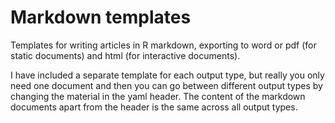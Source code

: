 # Markdown templates

Templates for writing articles in R markdown, exporting to word or pdf (for static documents) and html (for interactive documents).

I have included a separate template for each output type, but really you only need one document and then you can go between different output types by changing the material in the yaml header. The content of the markdown documents apart from the header is the same across all output types. 


